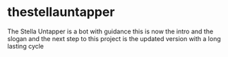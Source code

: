 # thestellauntapper
The Stella Untapper is
a bot with guidance
this is now the intro and the slogan and 
the next step to this project is the updated version
with a long lasting cycle
